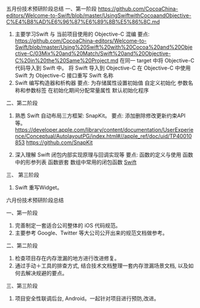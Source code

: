 五月份技术预研阶段总结
一、第一阶段
https://github.com/CocoaChina-editors/Welcome-to-Swift/blob/master/UsingSwiftwithCocoaandObjective-C%E4%B8%AD%E6%96%87%E6%89%8B%E5%86%8C.md
1. 主要学习Swift 与 当前项目使用的 Objective-C 混编 要点: 
https://github.com/CocoaChina-editors/Welcome-to-Swift/blob/master/Using%20Swift%20with%20Cocoa%20and%20Objective-C/03Mix%20and%20Match/Swift%20and%20Objective-C%20in%20the%20Same%20Project.md
   在同一 target 中将 Objective-C 代码导入到 Swift 中。
   将 Swift 导入到 Objective-C
   在 Objective-C 中使用 Swift
   为 Objective-C 接口重写 Swift 名称
2. Swift 编写构造器和析构器 要点:
   为存储属性设置初始值
   自定义初始化
   参数名称和参数标签
   在初始化期间分配常量属性
   默认初始化程序
   [](https://github.com/CocoaChina-editors/Welcome-to-Swift/blob/master/Using%20Swift%20with%20Cocoa%20and%20Objective-C/02Interoperability/01Interacting%20with%20Objective-C%20APIs.md)


二、第二阶段

1. 熟悉 Swift 自动布局三方框架: SnapKit。 要点:
   添加删除修改更新约束API等。
   https://developer.apple.com/library/content/documentation/UserExperience/Conceptual/AutolayoutPG/index.html#//apple_ref/doc/uid/TP40010853
   https://github.com/SnapKit

2. 深入理解 Swift 闭包内部实现原理与回调实现等 要点:
   函数的定义与使用
   函数中的形参列表
   函数嵌套
   数组中常用的闭包函数
   [Swift](http://www.cnblogs.com/ludashi/p/4968837.html)

三、 第三阶段

1. Swift 重写Widget。

六月份技术预研阶段总结

一、第一阶段

1. 完善制定一套适合公司整体的 iOS 代码规范。
2. 主要参考 Google、Twitter 等大公司公开出来的规范文档做参考。

二、第二阶段

1. 检查项目存在内存泄漏的地方进行改进修复。
2. 通过手动＋工具的排查方式, 结合技术文档整理一套内存泄漏场景文档, 以及如何去解决规避的要点。

三、第三阶段

1. 项目安全性联调后台, Android。一起针对项目进行预防,改进。


